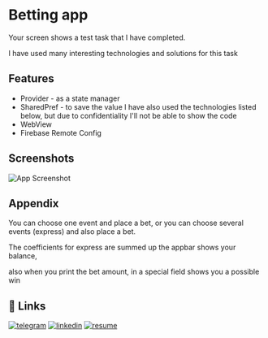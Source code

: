 
# Betting app

Your screen shows a test task that I have completed.

I have used many interesting technologies and solutions for this task


## Features
- Provider - as a state manager
- SharedPref - to save the value
I have also used the technologies listed below, 
but due to confidentiality I'll not be able to show the code
- WebView
- Firebase Remote Config



## Screenshots

![App Screenshot](https://user-images.githubusercontent.com/53962148/199459373-b5a228bd-33c1-4089-946e-08ac0e0bf75c.png)



## Appendix

You can choose one event and place a bet, or you can choose several events (express) and also place a bet. 

The coefficients for express are summed up the appbar shows your balance, 

also when you print the bet amount, in a special field shows you a possible win

## 🔗 Links
[![telegram](https://img.shields.io/badge/telegram-9cf?style=for-the-badge&logo=telegram&logoColor=blue)](https://t.me/narekp)
[![linkedin](https://img.shields.io/badge/linkedin-0A66C2?style=for-the-badge&logo=linkedin&logoColor=white)](https://www.linkedin.com/mwlite/in/22narek)
[![resume](https://img.shields.io/badge/RESUME-87CEFA?style=for-the-badge&logo=dart&logoColor=black)](https://disk.yandex.ru/d/v10ab-f5wxc-FQ)

